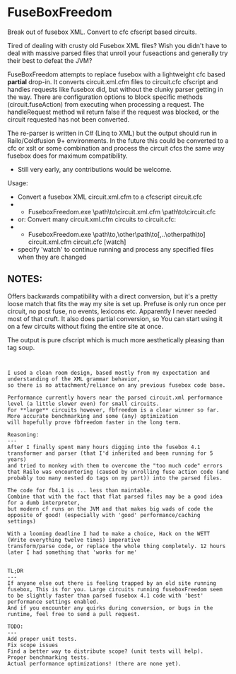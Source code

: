FuseBoxFreedom
==============

Break out of fusebox XML. Convert to cfc cfscript based circuits.

Tired of dealing with crusty old Fusebox XML files?
Wish you didn't have to deal with massive parsed files that unroll your fuseactions
and generally try their best to defeat the JVM?

FuseBoxFreedom attempts to replace fusebox with a lightweight cfc based **partial** drop-in.
It converts circuit.xml.cfm files to circuit.cfc cfscript and handles requests like fusebox did,
but without the clunky parser getting in the way. There are configuration options to block specific
methods (circuit.fuseAction) from executing when processing a request. The handleRequest method wil
return false if the request was blocked, or the circuit requested has not been converted.

The re-parser is written in C# (Linq to XML)
but the output should run in Railo/Coldfusion 9+ environments.
In the future this could be converted to a cfc or xslt or some combination and process
the circuit cfcs the same way fusebox does for maximum compatibility.


* Still very early, any contributions would be welcome.

Usage:
* Convert a fusebox XML circuit.xml.cfm to a cfcscript circuit.cfc
* * FuseboxFreedom.exe \path\to\circuit.xml.cfm \path\to\circuit.cfc
* or: Convert many circuit.xml.cfm circuits to circuit.cfc:
* * FuseboxFreedom.exe \path\to\,\other\path\to\[,..\otherpath\to] circuit.xml.cfm circuit.cfc [watch]
* specify 'watch' to continue running and process any specified files when they are changed

NOTES:
---
Offers backwards compatibility with a direct conversion,
but it's a pretty loose match that fits the way my site is set up.
Prefuse is only run once per circuit, no post fuse, no events, lexicons etc.
Apparently I never needed most of that cruft. It also does partial conversion,
so You can start using it on a few circuits without fixing the entire site at once.

The output is pure cfscript which is much more aesthetically pleasing than tag soup.
~~~It also has the advantage that cfscript reportedly runs faster in modern cf engines. (cf9, railo 3/4)~~~


I used a clean room design, based mostly from my expectation and understanding of the XML grammar behavior,
so there is no attachment/reliance on any previous fusebox code base.

Performance currently hovers near the parsed circuit.xml performance level (a little slower even) for small circuits.
For **large** circuits however, fbfreedom is a clear winner so far. More accurate benchmarking and some (any) optimization
will hopefully prove fbfreedom faster in the long term.

Reasoning:
---
After I finally spent many hours digging into the fusebox 4.1 transformer and parser (that I'd inherited and been running for 5 years)
and tried to monkey with them to overcome the "too much code" errors that Railo was encountering (caused by unrolling fuse action code (and probably too many nested do tags on my part)) into the parsed files.

The code for fb4.1 is ... less than maintable.
Combine that with the fact that flat parsed files may be a good idea for a dumb interpreter,
but modern cf runs on the JVM and that makes big wads of code the opposite of good! (especially with 'good' performance/caching settings)

With a looming deadline I had to make a choice, Hack on the WETT (Write everything twelve times) imperative
transform/parse code, or replace the whole thing completely. 12 hours later I had something that 'works for me'


TL;DR
---
If anyone else out there is feeling trapped by an old site running fusebox, This is for you. Large circuits running fuseboxFreedom seem to be slightly faster than parsed fusebox 4.1 code with 'best' performance settings enabled.
And if you encounter any quirks during conversion, or bugs in the runtime, feel free to send a pull request.

TODO:
---
Add proper unit tests.
Fix scope issues
Find a better way to distribute scope? (unit tests will help).
Proper benchmarking tests.
Actual performance optimizations! (there are none yet).
